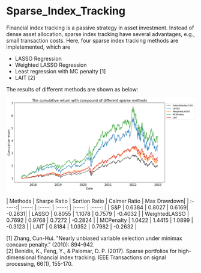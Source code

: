# Sparse_Index_Tracking

Financial index tracking is a passive strategy in asset investment. Instead of dense asset allocation, sparse index tracking have several advantages, e.g., small transaction costs. Here, four sparse index tracking methods are impletemented, which are

- LASSO Regression
- Weighted LASSO Regression
- Least regression with MC penalty [1]
- LAIT [2]


The results of different methods are shown as below:

![](https://raw.githubusercontent.com/Gwan-Siu/Sparse_Index_Tracking/main/results/sparse_compare.png)



| Methods | Sharpe Ratio | Sortion Ratio | Calmer Ratio | Max Drawdown|
| :-----:| :----: | :----: | :----: | :----: | :----: |
| S&P | 0.6384 | 0.8027 | 0.6169| -0.2631|
| LASSO | 0.8055 | 1.1078 | 0.7579 | -0.4032 |
| WeightedLASSO | 0.7692 | 0.9768 | 0.7272 | -0.2824 |
| MCPenalty | 1.0422 | 1.4415 | 1.0899 | -0.3123 | 
| LAIT | 0.8184 | 1.0352 | 0.7982 | -0.2632 | 



[1] Zhang, Cun-Hui. "Nearly unbiased variable selection under minimax concave penalty." (2010): 894-942.  
[2] Benidis, K., Feng, Y., & Palomar, D. P. (2017). Sparse portfolios for high-dimensional financial index tracking. IEEE Transactions on signal processing, 66(1), 155-170.